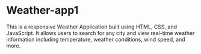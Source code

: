 # Weather-app1
This is a responsive Weather Application built using HTML, CSS, and JavaScript. It allows users to search for any city and view real-time weather information including temperature, weather conditions, wind speed, and more.
